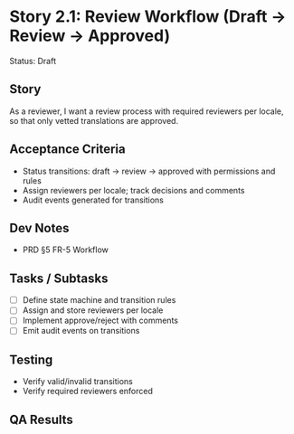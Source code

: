 # Story 2.1: Review Workflow (Draft → Review → Approved)

Status: Draft

## Story

As a reviewer,
I want a review process with required reviewers per locale,
so that only vetted translations are approved.

## Acceptance Criteria

- Status transitions: draft → review → approved with permissions and rules
- Assign reviewers per locale; track decisions and comments
- Audit events generated for transitions

## Dev Notes

- PRD §5 FR-5 Workflow

## Tasks / Subtasks

- [ ] Define state machine and transition rules
- [ ] Assign and store reviewers per locale
- [ ] Implement approve/reject with comments
- [ ] Emit audit events on transitions

## Testing

- Verify valid/invalid transitions
- Verify required reviewers enforced

## QA Results
